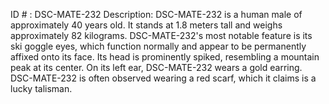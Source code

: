 ID # : DSC-MATE-232
Description: DSC-MATE-232 is a human male of approximately 40 years old. It stands at 1.8 meters tall and weighs approximately 82 kilograms. DSC-MATE-232's most notable feature is its ski goggle eyes, which function normally and appear to be permanently affixed onto its face. Its head is prominently spiked, resembling a mountain peak at its center. On its left ear, DSC-MATE-232 wears a gold earring. DSC-MATE-232 is often observed wearing a red scarf, which it claims is a lucky talisman.
